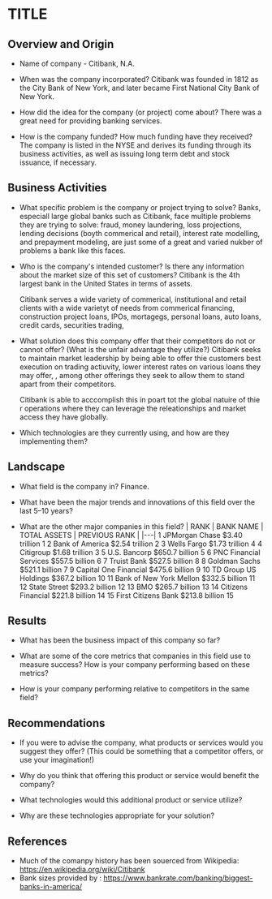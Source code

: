 # TITLE

## Overview and Origin

* Name of company - Citibank, N.A. 

* When was the company incorporated?
Citibank was founded in 1812 as the City Bank of New York, and later became First National City Bank of New York.

* How did the idea for the company (or project) come about?
There was a great need for providing banking services.

* How is the company funded? How much funding have they received?
The company is listed in the NYSE and derives its funding through its business activities, as well as issuing long term debt and stock issuance, if necessary.


## Business Activities

* What specific problem is the company or project trying to solve?
Banks, especiall large global banks such as Citibank, face multiple problems they are trying to solve: fraud, money laundering, loss projections, lending decisions (boyth commerical and retail), interest rate modelling, and prepayment modeling, are just some of a great and varied nukber of problems a bank like this faces.

* Who is the company's intended customer? Is there any information about the market size of this set of customers?
Citibank is the 4th largest bank in the United States in terms of assets.

    Citibank serves a wide variety of commerical, institutional and retail clients with a wide varietyt of needs from commerical financing, construction project loans, IPOs, mortagegs, personal loans, auto loans, credit cards, securities trading, 

* What solution does this company offer that their competitors do not or cannot offer? (What is the unfair advantage they utilize?)
Citibank seeks to maintain market leadership by being able to offer thie customers best execution on trading actiuvity, lower interest rates on various loans they may offer, , among other offerings they seek to allow them to stand apart from their competitors.

    Citibank is able to acccomplish this in poart tot the global natuire of thie r operations where they can leverage the releationships and market access they have globally.

* Which technologies are they currently using, and how are they implementing them?

## Landscape

* What field is the company in?
Finance.

* What have been the major trends and innovations of this field over the last 5&ndash;10 years?

* What are the other major companies in this field?
| RANK | BANK NAME | TOTAL ASSETS | PREVIOUS RANK |
|---|
1 	JPMorgan Chase 	$3.40 trillion 	1
2 	Bank of America 	$2.54 trillion 	2
3 	Wells Fargo 	$1.73 trillion 	4
4 	Citigroup 	$1.68 trillion 	3
5 	U.S. Bancorp 	$650.7 billion 	5
6 	PNC Financial Services 	$557.5 billion 	6
7 	Truist Bank 	$527.5 billion 	8
8 	Goldman Sachs 	$521.1 billion 	7
9 	Capital One Financial 	$475.6 billion 	9
10 	TD Group US Holdings 	$367.2 billion 	10
11 	Bank of New York Mellon 	$332.5 billion 	11
12 	State Street 	$293.2 billion 	12
13 	BMO 	$265.7 billion 	13
14 	Citizens Financial 	$221.8 billion 	14
15 	First Citizens Bank 	$213.8 billion 	15

## Results

* What has been the business impact of this company so far?

* What are some of the core metrics that companies in this field use to measure success? How is your company performing based on these metrics?

* How is your company performing relative to competitors in the same field?

## Recommendations

* If you were to advise the company, what products or services would you suggest they offer? (This could be something that a competitor offers, or use your imagination!)

* Why do you think that offering this product or service would benefit the company?

* What technologies would this additional product or service utilize?

* Why are these technologies appropriate for your solution?


## References

* Much of the comanpy history has been souerced from Wikipedia: https://en.wikipedia.org/wiki/Citibank
* Bank sizes provided by : https://www.bankrate.com/banking/biggest-banks-in-america/